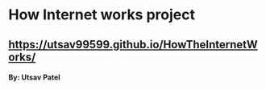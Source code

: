 # How Internet works project
## https://utsav99599.github.io/HowTheInternetWorks/
#### By: Utsav Patel 